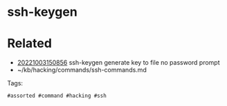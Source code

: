 # ssh-keygen

# Related

- [20221003150856](/zet/20221003150856/README.md) ssh-keygen generate key to file no password prompt
- ~/kb/hacking/commands/ssh-commands.md

Tags:

    #assorted #command #hacking #ssh
